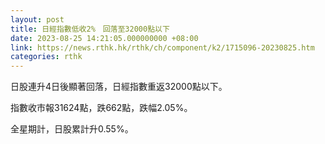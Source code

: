 ```yaml
---
layout: post
title: 日經指數低收2%　回落至32000點以下
date: 2023-08-25 14:21:05.000000000 +08:00
link: https://news.rthk.hk/rthk/ch/component/k2/1715096-20230825.htm
categories: rthk
---
```


日股連升4日後顯著回落，日經指數重返32000點以下。

指數收市報31624點，跌662點，跌幅2.05%。

全星期計，日股累計升0.55%。
